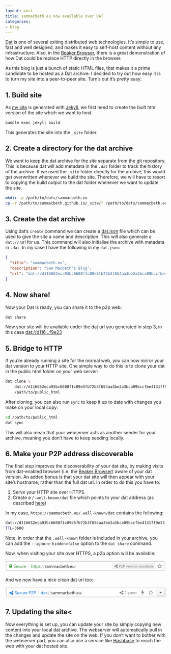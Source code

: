 ```yaml
---
layout: post
title: sammacbeth.eu now available over DAT
categories:
- blog
---
```


[Dat](https://datproject.org/) is one of several exiting distributed web technologies. It’s simple to use, fast and well designed, and makes it easy to self-host content without any infrastructure. Also, in the [Beaker Browser](https://beakerbrowser.com/), there is a great demonstration of how Dat could be replace HTTP directly in the browser.

As this blog is just a bunch of static HTML files, that makes it a prime candidate to be hosted as a Dat archive. I decided to try out how easy it is to turn my site into a peer-to-peer site. Turn’s out it’s pretty easy:

## 1. Build site

As [my site](https://github.com/sammacbeth/sammacbeth.github.io) is generated with [Jekyll](https://jekyllrb.com/), we first need to create the built html version of the site which we want to host.

```bash
bundle exec jekyll build
```

This generates the site into the `_site` folder.

## 2. Create a directory for the dat archive

We want to keep the dat archive for the site separate from the git repository. This is because dat will add metadata in the `.dat` folder to track the history of the archive. If we used the `_site` folder directly for the archive, this would get overwritten whenever we build the site. Therefore, we will have to resort to copying the build output to the dat folder whenever we want to update the site.

```bash
mkdir -p /path/to/dats/sammacbeth.eu
cp -r /path/to/sammacbeth.github.io/_site/* /path/to/dats/sammacbeth.eu/
```

## 3. Create the dat archive

Using dat’s `create` command we can create a [dat.json](https://beakerbrowser.com/docs/apis/manifest.html) file which can be used to give the site a name and description. This will also generate a `dat://` url for us. This command will also initialise the archive with metadata in `.dat`. In my case I have the following in my `dat.json`:

```json
{
  "title": "sammacbeth.eu",
  "description": "Sam Macbeth's Blog",
  "url": "dat://d116652eca93bc6608f1c09e5fb72b3f654aa3be2a3bca09bccfbe4131ff9e23"
}
```

## 4. Now share!

Now your Dat is ready, you can share it to the p2p web:
```bash
dat share
```
Now your site will be available under the dat url you generated in step 3, in this case [dat://d116…f9e23](dat://d116652eca93bc6608f1c09e5fb72b3f654aa3be2a3bca09bccfbe4131ff9e23)

## 5. Bridge to HTTP

If you’re already running a site for the normal web, you can now mirror your dat version to your HTTP site. One simple way to do this is to clone your dat in the public html folder on your web server:

```bash
dat clone \
    dat://d116652eca93bc6608f1c09e5fb72b3f654aa3be2a3bca09bccfbe4131ff9e23 \
    /path/to/public_html
```

After cloning, you can also run `sync` to keep it up to date with changes you make on your local copy:

```bash
cd /path/to/public_html
dat sync
```
This will also mean that your webserver acts as another seeder for your archive, meaning you don’t have to keep seeding locally.

## 6. Make your P2P address discoverable

The final step improves the discoverability of your dat site, by making visits from dat-enabled browser (i.e. the [Beaker Browser](https://beakerbrowser.com/)) aware of your dat version. An added bonus is that your dat site will then appear with your site’s hostname, rather than the full dat url. In order to do this you have to:

 1. Serve your HTTP site over HTTPS.
 2. Create a `/.well-known/dat` file which points to your dat address (as described [here](https://github.com/beakerbrowser/beaker/wiki/Authenticated-Dat-URLs-and-HTTPS-to-Dat-Discovery))

In my case, `https://sammacbeth.eu/.well-known/dat` contains the following: 

```bash
dat://d116652eca93bc6608f1c09e5fb72b3f654aa3be2a3bca09bccfbe4131ff9e23
TTL=3600
```

Note, in order that the `.well-known` folder is included in your archive, you can add the `--ignore-hidden=false` option to the `dat share` command.

Now, when visiting your site over HTTPS, a p2p option will be available:

![P2P Version Available](/assets/images/dat_p2p_available.png)

And we now have a nice clean dat url too:

![Clean Dat Url](/assets/images/dat_sammacbeth.eu.png)

## 7. Updating the site<

Now everything is set up, you can update your site by simply copying new content into your local dat archive. The webserver will automatically pull in the changes and update the site on the web. If you don’t want to bother with the webserver part, you can also use a service like [Hashbase](https://hashbase.io/) to reach the web with your dat hosted site.
